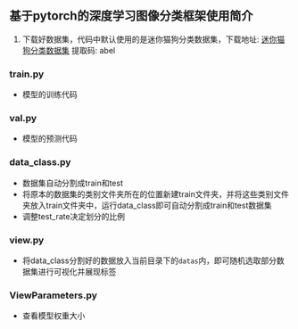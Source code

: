 ## 基于pytorch的深度学习图像分类框架使用简介
1. 下载好数据集，代码中默认使用的是迷你猫狗分类数据集，下载地址:  [迷你猫狗分类数据集](https://pan.baidu.com/s/16SPmrN_PUUTWQuxtRXZmrA?pwd=abel) 提取码: abel  
### train.py
+ 模型的训练代码
### val.py
+ 模型的预测代码
### data_class.py
+ 数据集自动分割成train和test
+ 将原本的数据集的类别文件夹所在的位置新建train文件夹，并将这些类别文件夹放入train文件夹中，运行data_class即可自动分割成train和test数据集
+ 调整test_rate决定划分的比例
### view.py
+ 将data_class分割好的数据放入当前目录下的`datas`内，即可随机选取部分数据集进行可视化并展现标签
### ViewParameters.py
+ 查看模型权重大小
